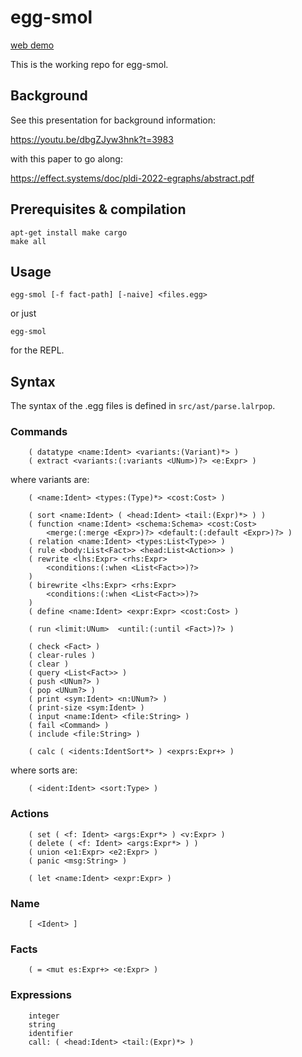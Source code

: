 # egg-smol

[web demo](https://www.mwillsey.com/egg-smol/)

This is the working repo for egg-smol.

## Background

See this presentation for background information:

https://youtu.be/dbgZJyw3hnk?t=3983

with this paper to go along:

https://effect.systems/doc/pldi-2022-egraphs/abstract.pdf

## Prerequisites & compilation

```
apt-get install make cargo
make all
```


## Usage

```
egg-smol [-f fact-path] [-naive] <files.egg>
```

or just

```
egg-smol
```

for the REPL.

## Syntax

The syntax of the .egg files is defined in `src/ast/parse.lalrpop`.

### Commands

```
    ( datatype <name:Ident> <variants:(Variant)*> )
    ( extract <variants:(:variants <UNum>)?> <e:Expr> )
```

where variants are:

```
    ( <name:Ident> <types:(Type)*> <cost:Cost> )
```

```
    ( sort <name:Ident> ( <head:Ident> <tail:(Expr)*> ) )
    ( function <name:Ident> <schema:Schema> <cost:Cost>
        <merge:(:merge <Expr>)?> <default:(:default <Expr>)?> )
    ( relation <name:Ident> <types:List<Type>> )
    ( rule <body:List<Fact>> <head:List<Action>> )
    ( rewrite <lhs:Expr> <rhs:Expr>
        <conditions:(:when <List<Fact>>)?>
    )
    ( birewrite <lhs:Expr> <rhs:Expr>
        <conditions:(:when <List<Fact>>)?>
    )
    ( define <name:Ident> <expr:Expr> <cost:Cost> )

    ( run <limit:UNum>  <until:(:until <Fact>)?> )

    ( check <Fact> )
    ( clear-rules )
    ( clear )
    ( query <List<Fact>> )
    ( push <UNum?> )
    ( pop <UNum?> )
    ( print <sym:Ident> <n:UNum?> )
    ( print-size <sym:Ident> )
    ( input <name:Ident> <file:String> )
    ( fail <Command> )
    ( include <file:String> )

    ( calc ( <idents:IdentSort*> ) <exprs:Expr+> )
```

where sorts are:

```
    ( <ident:Ident> <sort:Type> )
```

### Actions

```
    ( set ( <f: Ident> <args:Expr*> ) <v:Expr> )
    ( delete ( <f: Ident> <args:Expr*> ) )
    ( union <e1:Expr> <e2:Expr> )
    ( panic <msg:String> )

    ( let <name:Ident> <expr:Expr> )
```

### Name

```
    [ <Ident> ] 
```

### Facts

```
    ( = <mut es:Expr+> <e:Expr> ) 
```

### Expressions

```
    integer
    string
    identifier
    call: ( <head:Ident> <tail:(Expr)*> )
```
